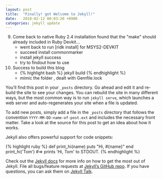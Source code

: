 ```yaml
---
layout: post
title:  "Finally! got Welcome to Jekyll!"
date:   2018-02-12 00:03:20 +0900
categories: jekyll update
---
```


9. Come back to native Ruby 2.4 installation
    found that the "make" should already included in Ruby Devkit...
    - went back to run [ridk install] for MSYS2-DEVKIT
    - succeed install commonmarker
    - install jekyll success
    - try to findout how to use
10. Success to build this blog
    - {% highlight bash %} jekyll build  {% endhighlight %}
    - mimic the folder , dealt with Gemfile.lock

You’ll find this post in your `_posts` directory. Go ahead and edit it and re-build the site to see your changes. You can rebuild the site in many different ways, but the most common way is to run `jekyll serve`, which launches a web server and auto-regenerates your site when a file is updated.

To add new posts, simply add a file in the `_posts` directory that follows the convention `YYYY-MM-DD-name-of-post.ext` and includes the necessary front matter. Take a look at the source for this post to get an idea about how it works.

Jekyll also offers powerful support for code snippets:

{% highlight ruby %}
def print_hi(name)
  puts "Hi, #{name}"
end
print_hi('Tom')
#=> prints 'Hi, Tom' to STDOUT.
{% endhighlight %}

Check out the [Jekyll docs][jekyll-docs] for more info on how to get the most out of Jekyll. File all bugs/feature requests at [Jekyll’s GitHub repo][jekyll-gh]. If you have questions, you can ask them on [Jekyll Talk][jekyll-talk].

[jekyll-docs]: https://jekyllrb.com/docs/home
[jekyll-gh]:   https://github.com/jekyll/jekyll
[jekyll-talk]: https://talk.jekyllrb.com/
